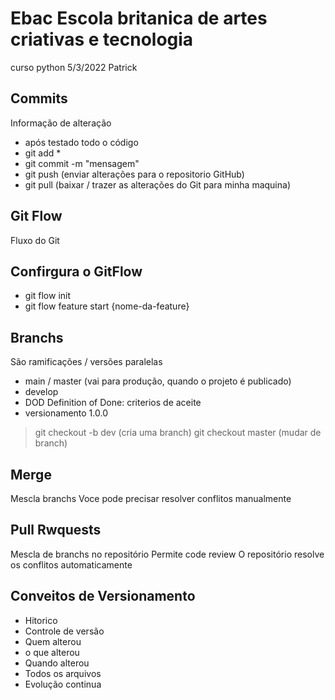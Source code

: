 # Ebac Escola britanica de artes criativas e tecnologia
curso python 5/3/2022
Patrick

## Commits
Informação de alteração
- após testado todo o código
- git add *
- git commit -m "mensagem"
- git push (enviar alterações para o repositorio GitHub)
- git pull (baixar / trazer as alterações do Git para minha maquina)

## Git Flow
Fluxo do Git

## Confirgura o GitFlow
- git flow init
- git flow feature start {nome-da-feature}

## Branchs
São ramificações / versões paralelas

- main / master (vai para produção, quando o projeto é publicado)
- develop
- DOD Definition of Done: criterios de aceite
- versionamento 1.0.0

> git checkout -b dev (cria uma branch)
> git checkout master (mudar de branch)

## Merge
Mescla branchs
Voce pode precisar resolver conflitos manualmente

## Pull Rwquests
Mescla de branchs no repositório
Permite code review
O repositório resolve os conflitos automaticamente




## Conveitos de Versionamento
- Hitorico
- Controle de versão
- Quem alterou
- o que alterou
- Quando alterou
- Todos os arquivos
- Evolução continua


